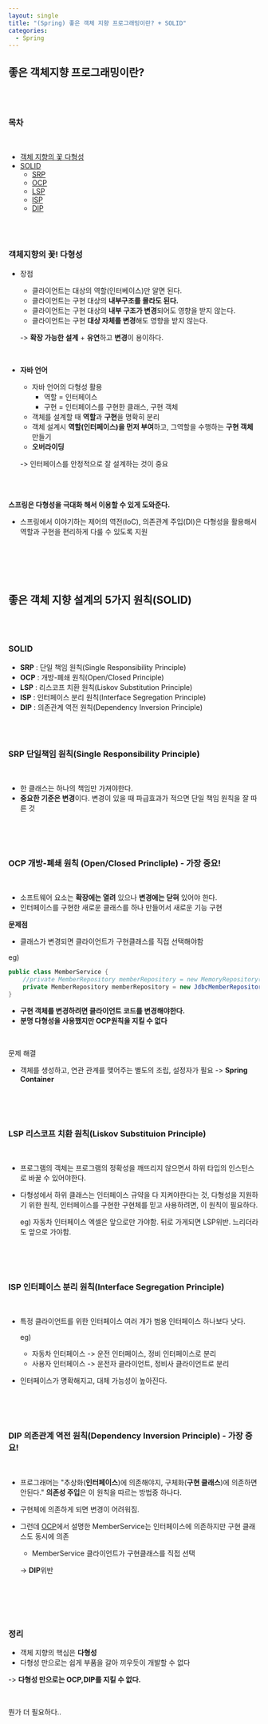 ```yaml
---
layout: single
title: "(Spring) 좋은 객체 지향 프로그래밍이란? + SOLID"
categories:
  - Spring
---
```


## 좋은 객체지향 프로그래밍이란?

<br>
<br>

### 목차

<br>

- [객체 지향의 꽃 다형성](#객체지향의-꽃-다형성)
- [SOLID](#좋은-객체-지향-설계의-5가지-원칙solid)
    - [SRP](#srp-단일책임-원칙single-responsibility-principle)
    - [OCP](#ocp-개방-폐쇄-원칙-openclosed-princliple---가장-중요)
    - [LSP](#lsp-리스코프-치환-원칙liskov-substituion-principle)
    - [ISP](#isp-인터페이스-분리-원칙interface-segregation-principle)
    - [DIP](#dip-의존관계-역전-원칙dependency-inversion-principle---가장-중요)

<br>
<br>

### 객체지향의 꽃! 다형성



- 장점
    - 클라이언트는 대상의 역할(인터베이스)만 알면 된다.
    - 클라이언트는 구현 대상의 **내부구조를 몰라도 된다.**
    - 클라이언트는 구현 대상의 **내부 구조가 변경**되어도 영향을 받지 않는다.
    - 클라이언트는 구현 **대상 자체를 변경**해도 영향을 받지 않는다.

    -> **확장 가능한 설계** + **유연**하고 **변경**이 용이하다.

<br>

- **자바 언어**
    - 자바 언어의 다형성 활용
        - 역할 = 인터페이스
        - 구현 = 인터페이스를 구현한 클래스, 구현 객체
    - 객체를 설계할 때 **역할**과 **구현**을 명확히 분리
    - 객체 설계시 **역할(인터페이스)을 먼저 부여**하고, 그역할을 수행하는 **구현 객체** 만들기 
    - **오버라이딩**

    -> 인터페이스를 안정적으로 잘 설계하는 것이 중요


<br>
<br>

**스프링은 다형성을 극대화 해서 이용할 수 있게 도와준다.**

- 스프링에서 이야기하는 제어의 역전(IoC), 의존관계 주입(DI)은 다형성을 활용해서 역할과 구현을 편리하게 다룰 수 있도록 지원

<br>
<br><br>
<br>

## 좋은 객체 지향 설계의 5가지 원칙(SOLID)

<br>
<br>

### SOLID

- **SRP** : 단일 책임 원칙(Single Responsibility Principle)
- **OCP** : 개방-폐쇄 원칙(Open/Closed Principle)
- **LSP** : 리스코프 치환 원칙(Liskov Substitution Principle)
- **ISP** : 인터페이스 분리 원칙(Interface Segregation Principle)
- **DIP** : 의존관계 역전 원칙(Dependency Inversion Principle)

<br>
<br>

### SRP 단일책임 원칙(Single Responsibility Principle)

<br>

- 한 클래스는 하나의 책임만 가져야한다.
- **중요한 기준은 변경**이다. 변경이 있을 때 파급효과가 적으면 단일 책임 원칙을 잘 따른 것

<br>
<br>
<br>

### OCP 개방-폐쇄 원칙 (Open/Closed Princliple) - 가장 중요!

<br>

- 소프트웨어 요소는 **확장에는 열려** 있으나 **변경에는 닫혀** 있어야 한다.
- 인터페이스를 구현한 새로운 클래스를 하나 만들어서 새로운 기능 구현

**문제점**

- 클래스가 변경되면 클라이언트가 구현클래스를 직접 선택해야함

eg)

```java
public class MemberService {
    //private MemberRepository memberRepository = new MemoryRepository(); 변경 전
    private MemberRepository memberRepository = new JdbcMemberRepository(); // 변경 후
}
```

- **구현 객체를 변경하려면 클라이언트 코드를 변경해야한다.**
- **분명 다형성을 사용했지만 OCP원칙을 지킬 수 없다**

<br>

문제 해결

- 객체를 생성하고, 연관 관계를 맺어주는 별도의 조립, 설정자가 필요 -> **Spring Container**

<br>
<br>
<br>

### LSP 리스코프 치환 원칙(Liskov Substituion Principle) 

<br>

- 프로그램의 객체는 프로그램의 정확성을 깨뜨리지 않으면서 하위 타입의 인스턴스로 바꿀 수 있어야한다.
- 다형성에서 하위 클래스는 인터페이스 규약을 다 지켜야한다는 것, 다형성을 지원하기 위한 원칙, 인터페이스를 구현한 구현체를 믿고 사용하려면, 이 원칙이 필요하다.

    eg) 자동차 인터페이스 엑셀은 앞으로만 가야함. 뒤로 가게되면 LSP위반. 느리더라도 앞으로 가야함.

<br>
<br>
<br>

### ISP 인터페이스 분리 원칙(Interface Segregation Principle)

<br>

- 특정 클라이언트를 위한 인터페이스 여러 개가 범용 인터페이스 하나보다 낫다.

    eg)
    - 자동차 인터페이스 -> 운전 인터페이스, 정비 인터페이스로 분리
    - 사용자 인터페이스 -> 운전자 클라이언트, 정비사 클라이언트로 분리

- 인터페이스가 명확해지고, 대체 가능성이 높아진다.

<br>
<br>
<br>

### DIP 의존관계 역전 원칙(Dependency Inversion Principle) - 가장 중요!

<br>

- 프로그래머는 "추상화(**인터페이스**)에 의존해야지, 구체화(**구현 클래스**)에 의존하면 안된다." **의존성 주입**은 이 원칙을 따르는 방법중 하나다.

- 구현체에 의존하게 되면 변경이 어려워짐.

- 그런데 [OCP](#ocp-개방-폐쇄-원칙-openclosed-princliple---가장-중요)에서 설명한 MemberService는 인터페이스에 의존하지만 구현 클래스도 동시에 의존

    - MemberService 클라이언트가 구현클래스를 직접 선택
    
    -> **DIP**위반


<br>
<br>
<br>
<br>

### 정리

- 객체 지향의 핵심은 **다형성**
- 다형성 만으로는 쉽게 부품을 갈아 끼우듯이 개발할 수 없다

-> **다형성 만으로는 OCP,DIP를 지킬 수 없다.**

<br>

뭔가 더 필요하다..
